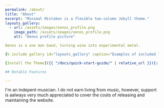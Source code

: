 ```yaml
---
permalink: /about/
title: "About"
excerpt: "Minimal Mistakes is a flexible two-column Jekyll theme."
layouts_gallery:
  - url: /assets/images/oenos_profile.png
    image_path: /assets/images/oenos_profile.png
    alt: "Oenos profile picture"

Oenos is a one man band, turning wine into experimental metal.

{% include gallery id="layouts_gallery" caption="Examples of included layouts `splash`, `single`, and `archive`." %}

[Install the Theme]({{ "/docs/quick-start-guide/" | relative_url }}){: .btn .btn--success .btn--large}

## Notable Features

---
```


I'm an indepent musician. I do not earn living from music, however, support is aalways very much appreciated to cover the costs of releasing and maintaining the website. 
